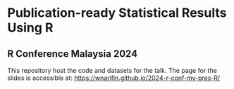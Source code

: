 # Publication-ready Statistical Results Using R

## R Conference Malaysia 2024

This repository host the code and datasets for the talk. The page for the slides is accessible at: https://wnarifin.github.io/2024-r-conf-my-pres-R/